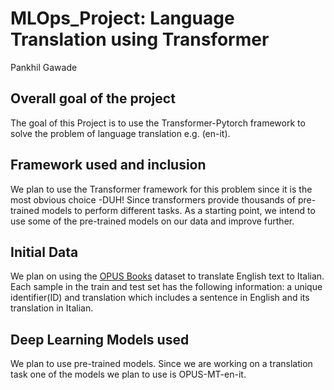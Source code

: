 
# MLOps_Project: Language Translation using Transformer 
Pankhil Gawade 

##  Overall goal of the project 
The goal of this Project is to use the Transformer-Pytorch framework to solve the problem of language translation e.g. (en-it).

## Framework used and inclusion 
We plan to use the Transformer framework for this problem since it is the most obvious choice -DUH!
Since transformers provide thousands of pre-trained models to perform different tasks. As a starting point, we intend to use some of the pre-trained models on our data and improve further.

## Initial Data 
We plan on using the [OPUS Books](https://huggingface.co/datasets/opus_books) dataset to translate English text to Italian. Each sample in the train and test set has the following information: a unique identifier(ID) and translation which includes a sentence in English and its translation in Italian.

## Deep Learning Models used

We plan to use pre-trained models. Since we are working on a translation task one of the models we plan to use is OPUS-MT-en-it. 

